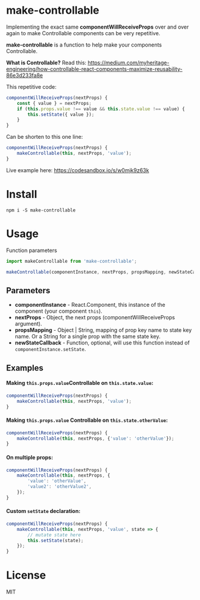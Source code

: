 # make-controllable
Implementing the exact same **componentWillReceiveProps** over and over again to make Controllable components  can be very repetitive.

**make-controllable** is a function to help make your components Controllable.

**What is Controllable?** Read this: https://medium.com/myheritage-engineering/how-controllable-react-components-maximize-reusability-86e3d233fa8e

This repetitive code:
```js
componentWillReceiveProps(nextProps) {
    const { value } = nextProps;
    if (this.props.value !== value && this.state.value !== value) {
        this.setState({ value });
    }
}
```

Can be shorten to this one line:
```js
componentWillReceiveProps(nextProps) { 
    makeControllable(this, nextProps, 'value');
}
```

Live example here: https://codesandbox.io/s/w0mjk9z63k


# Install
```
npm i -S make-controllable
```

# Usage
Function parameters
```js
import makeControllable from 'make-controllable';

makeControllable(componentInstance, nextProps, propsMapping, newStateCallback?);
```

## Parameters

* **componentInstance** - React.Component, this instance of the component (your component `this`).
* **nextProps** - Object, the next props (componentWillReceiveProps argument).
* **propsMapping** - Object | String, mapping of prop key name to state key name. Or a String for a single prop with the same state key.
* **newStateCallback** - Function, optional, will use this function instead of `componentInstance.setState`.

## Examples

#### Making `this.props.value`Controllable on `this.state.value`:
```js
componentWillReceiveProps(nextProps) { 
    makeControllable(this, nextProps, 'value');
}
```

#### Making `this.props.value` Controllable on `this.state.otherValue`:
```js
componentWillReceiveProps(nextProps) { 
    makeControllable(this, nextProps, {'value': 'otherValue'});
}
```

#### On multiple props:
```js
componentWillReceiveProps(nextProps) { 
    makeControllable(this, nextProps, {
        'value': 'otherValue',
        'value2': 'otherValue2',
    });
}
```

#### Custom `setState` declaration:
```js
componentWillReceiveProps(nextProps) { 
    makeControllable(this, nextProps, 'value', state => {
        // mutate state here
        this.setState(state);
    });
}
```


# License
MIT
